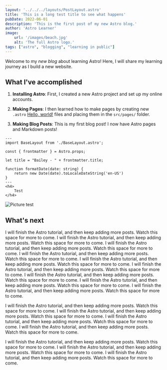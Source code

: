 ```yaml
---
layout: '../../../layouts/PostLayout.astro'
title: 'This is a long test title to see what happens'
pubDate: 2022-06-01
description: 'This is the first post of my new Astro blog.'
author: 'Astro Learner'
image:
    url: '/images/beach.jpg'
    alt: 'The full Astro logo.'
tags: ["astro", "blogging", "learning in public"]
---
```

Welcome to my _new blog_ about learning Astro! Here, I will share my learning journey as I build a new website.

## What I've accomplished

1. **Installing Astro**: First, I created a new Astro project and set up my online accounts.

2. **Making Pages**: I then learned how to make pages by creating new `.astro` <a href="http://example.com/" target="_blank">Hello, world!</a> files and placing them in the `src/pages/` folder.

3. **Making Blog Posts**: This is my first blog post! I now have Astro pages and Markdown posts!

```astro
---
import BaseLayout from './BaseLayout.astro';

const { frontmatter } = Astro.props;

let title = "Bailey - " + frontmatter.title;

function formatDate(date: string) {
    return new Date(date).toLocaleDateString('en-US')
}
---
<h4>
    Test
</h4>
```
![Picture test](/images/beach.jpg)


## What's next

I will finish the Astro tutorial, and then keep adding more posts. Watch this space for more to come.
I will finish the Astro tutorial, and then keep adding more posts. Watch this space for more to come.
I will finish the Astro tutorial, and then keep adding more posts. Watch this space for more to come.
I will finish the Astro tutorial, and then keep adding more posts. Watch this space for more to come.
I will finish the Astro tutorial, and then keep adding more posts. Watch this space for more to come.
I will finish the Astro tutorial, and then keep adding more posts. Watch this space for more to come.
I will finish the Astro tutorial, and then keep adding more posts. Watch this space for more to come.
I will finish the Astro tutorial, and then keep adding more posts. Watch this space for more to come.
I will finish the Astro tutorial, and then keep adding more posts. Watch this space for more to come.

I will finish the Astro tutorial, and then keep adding more posts. Watch this space for more to come.
I will finish the Astro tutorial, and then keep adding more posts. Watch this space for more to come.
I will finish the Astro tutorial, and then keep adding more posts. Watch this space for more to come.
I will finish the Astro tutorial, and then keep adding more posts. Watch this space for more to come.

I will finish the Astro tutorial, and then keep adding more posts. Watch this space for more to come.
I will finish the Astro tutorial, and then keep adding more posts. Watch this space for more to come.
I will finish the Astro tutorial, and then keep adding more posts. Watch this space for more to come.